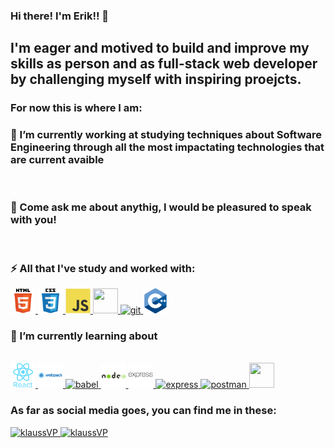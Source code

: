 ### Hi there! I'm Erik!! 👋

<h2>I'm eager and motived to build and improve my skills as person and as full-stack web developer by challenging myself with inspiring proejcts.</h2>
<h3>For now this is where I am:</h3>

<h3 style="text-align: left;">🔭 I’m currently working at studying techniques about Software Engineering through all the most impactating technologies that are current avaible</h3>
<br>
<h3 style="text-align: left;">💬 Come ask me about anythig, I would be pleasured to speak with you!</h3>
<br>
<h3 style="text-align: left;">⚡ All that I've study and worked with: </h3>
<a href="https://www.w3.org/html/" target="_blank">
    <img src="https://raw.githubusercontent.com/devicons/devicon/master/icons/html5/html5-original-wordmark.svg" alt="html5" width="40" height="40"/> 
  </a>
 <a href="https://www.w3schools.com/css/" target="_blank"> 
    <img src="https://raw.githubusercontent.com/devicons/devicon/master/icons/css3/css3-original-wordmark.svg" alt="css3" width="40" height="40"/> 
  </a>
   <a href="https://developer.mozilla.org/en-US/docs/Web/JavaScript" target="_blank">
    <img src="https://raw.githubusercontent.com/devicons/devicon/master/icons/javascript/javascript-original.svg" alt="javascript" width="40" height="40"/>
  </a>
  <a href="https://www.mysql.com/" target="_blank">
    <img src="https://cdn.jsdelivr.net/gh/devicons/devicon/icons/mysql/mysql-plain-wordmark.svg" width="40" height="40"/>
  </a>
  <a href="https://git-scm.com/" target="_blank"> 
    <img src="https://www.vectorlogo.zone/logos/git-scm/git-scm-icon.svg" alt="git" width="40" height="40"/> 
  </a>
   <a href="https://www.w3schools.com/cpp/" target="_blank">
    <img src="https://raw.githubusercontent.com/devicons/devicon/master/icons/cplusplus/cplusplus-original.svg" alt="cplusplus" width="40" height="40"/> 
  </a>
<h3 style="text-align: left;">🌱 I’m currently learning about</h3>
<br>
  <a href="https://reactjs.org/" target="_blank">
    <img src="https://raw.githubusercontent.com/devicons/devicon/master/icons/react/react-original-wordmark.svg" alt="react" width="40" height="40"/>
  </a>
   <a href="https://webpack.js.org" target="_blank">
    <img src="https://raw.githubusercontent.com/devicons/devicon/d00d0969292a6569d45b06d3f350f463a0107b0d/icons/webpack/webpack-original-wordmark.svg" alt="webpack" width="40" height="40"/>
  </a>
  <a href="https://babeljs.io/" target="_blank"> 
    <img src="https://www.vectorlogo.zone/logos/babeljs/babeljs-icon.svg" alt="babel" width="40" height="40"/>
  </a>
  <a href="https://nodejs.org" target="_blank"> 
    <img src="https://raw.githubusercontent.com/devicons/devicon/master/icons/nodejs/nodejs-original-wordmark.svg" alt="nodejs" width="40" height="40"/> 
  </a>
   <a href="https://expressjs.com" target="_blank"> 
    <img src="https://raw.githubusercontent.com/devicons/devicon/master/icons/express/express-original-wordmark.svg" alt="express" width="40" height="40"/>
  </a>
   <a href="https://www.cypress.io/" target="_blank"> 
    <img src="https://user-images.githubusercontent.com/91575045/200572317-1584973d-a71c-40bc-a368-c0c5ab1bba3f.png" alt="express" width="40" height="40"/>
  </a>
  <a href="https://insomnia.rest/" target="_blank">
    <img src="https://www.vectorlogo.zone/logos/getpostman/getpostman-icon.svg" alt="postman" width="40" height="40"/>
  </a>
  <a href="https://www.mongodb.com/" target="_blank">
   <img src="https://cdn.jsdelivr.net/gh/devicons/devicon/icons/mongodb/mongodb-plain-wordmark.svg" width="40" height="40"/>
  </a>
          
</p>
<h3 style="text-align: left;">As far as social media goes, you can find me in these:</h3>
<p style="text-align: left;">
  <a href="https://www.linkedin.com/in/erik-oliveira-9aa589183/" target="blank" color="FFFFFF">
    <img style="text-align: center;" src="https://cdn.jsdelivr.net/npm/simple-icons@3.0.1/icons/linkedin.svg" alt="klaussVP" height="30" width="40" />
  </a>
  <a href="https://instagram.com/eaoerik" target="blank" color="FFFFFF">
    <img style="text-align: center;" src="https://cdn.jsdelivr.net/npm/simple-icons@3.0.1/icons/instagram.svg" alt="klaussVP" height="30" width="40" />
  </a>
</p>
<p style="text-align: left;">


